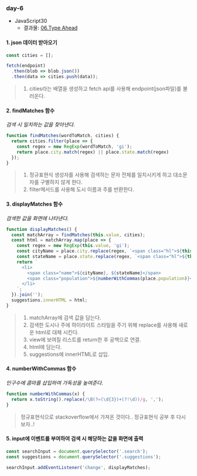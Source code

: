 ### day-6

* JavaScript30
  * 결과물: [06.Type Ahead](https://jjh106.github.io/saturdayJS/day-6/06-TypeAhead/index.html)

#### 1. json 데이터 받아오기

```javascript
const cities = [];

fetch(endpoint)
  .then(blob => blob.json())
  .then(data => cities.push(data));
```

> 1. cities라는 배열을 생성하고 fetch api를 사용해 endpoint(json파일)를 불러온다.

#### 2. findMatches 함수

*검색 시 일치하는 값을 찾아낸다.*

```javascript
function findMatches(wordToMatch, cities) {
  return cities.filter(place => {
    const regex = new RegExp(wordToMatch, 'gi');
    return place.city.match(regex) || place.state.match(regex)
  });
}
```

> 1. 정규표현식 생성자를 사용해 검색하는 문자 전체를 일치시키게 하고 대소문자를 구별하지 않게 한다.
> 2. filter메서드를 사용해 도시 이름과 주를 반환한다.

#### 3. displayMatches 함수

*검색한 값을 화면에 나타낸다.*

```javascript
function displayMatches() {
  const matchArray = findMatches(this.value, cities);
  const html = matchArray.map(place => {
    const regex = new RegExp(this.value, 'gi');
    const cityName = place.city.replace(regex, `<span class="hl">${this.value}</span>`);
    const stateName = place.state.replace(regex, `<span class="hl">${this.value}</span>`);
    return `
      <li>
        <span class="name">${cityName}, ${stateName}</span>
        <span class="population">${numberWithCommas(place.population)}</span>
      </li>
    `;
  }).join('');
  suggestions.innerHTML = html;
}
```

> 1. matchArray에 검색 값을 담는다.
> 2. 검색한 도시나 주에 하이라이트 스타일을 주기 위해 replace를 사용해 새로운 html로 대체 시킨다.
> 3. view에 보여질 리스트를 return한 후 공백으로 연결.
> 4. html에 담는다.
> 5. suggestions에 innerHTML로 삽입.

#### 4. numberWithCommas 함수

*인구수에 콤마를 삽입하여 가독성을 높여준다.*

```javascript
function numberWithCommas(x) {
  return x.toString().replace(/\B(?=(\d{3})+(?!\d))/g, ',');
}
```

> 정규표현식으로 stackoverflow에서 가져온 것이다.. 정규표현식 공부 후 다시 보자..!

#### 5. input에 이벤트를 부여하여 검색 시 해당하는 값을 화면에 출력

```javascript
const searchInput = document.querySelector('.search');
const suggestions = document.querySelector('.suggestions');

searchInput.addEventListener('change', displayMatches);
```

